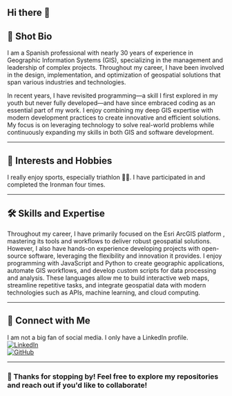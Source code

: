 ## Hi there 👋

## 📌 Shot Bio

I am a Spanish professional with nearly 30 years of experience in Geographic Information Systems (GIS), specializing in the management and leadership of complex projects. Throughout my career, I have been involved in the design, implementation, and optimization of geospatial solutions that span various industries and technologies.

In recent years, I have revisited programming—a skill I first explored in my youth but never fully developed—and have since embraced coding as an essential part of my work. I enjoy combining my deep GIS expertise with modern development practices to create innovative and efficient solutions. My focus is on leveraging technology to solve real-world problems while continuously expanding my skills in both GIS and software development. 

---

## 🎯 Interests and Hobbies
I really enjoy sports, especially triathlon 🚴‍♂️. I have participated in and completed the Ironman four times.  

---

## 🛠 Skills and Expertise
Throughout my career, I have primarily focused on the Esri ArcGIS platform , mastering its tools and workflows to deliver robust geospatial solutions. However, I also have hands-on experience developing projects with open-source software, leveraging the flexibility and innovation it provides.
I enjoy programming with JavaScript and Python to create geographic applications, automate GIS workflows, and develop custom scripts for data processing and analysis. These languages allow me to build interactive web maps, streamline repetitive tasks, and integrate geospatial data with modern technologies such as APIs, machine learning, and cloud computing.

---

## 🔗 Connect with Me
I am not a big fan of social media. I only have a LinkedIn profile.  
[![LinkedIn](https://img.shields.io/badge/LinkedIn-Connect-blue?style=flat-square&logo=linkedin)](https://www.linkedin.com/in/antoniofraga/)  
[![GitHub](https://img.shields.io/badge/GitHub-Follow-black?style=flat-square&logo=github)](https://github.com/AntonioFraga)

---

### 🚀 Thanks for stopping by! Feel free to explore my repositories and reach out if you'd like to collaborate!
